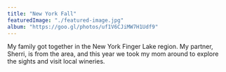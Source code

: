 ```yaml
---
title: "New York Fall"
featuredImage: "./featured-image.jpg"
album: "https://goo.gl/photos/uf1V6CJiMW7H1Udf9"
---
```

My family got together in the New York Finger Lake region.
My partner, Sherri, is from the area, and this year we took my mom around to explore the sights and visit local wineries.
